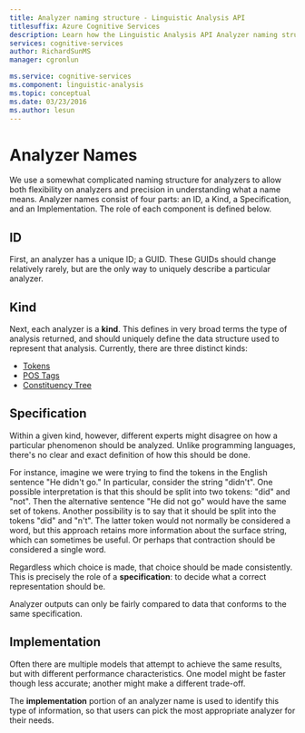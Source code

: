 ```yaml
---
title: Analyzer naming structure - Linguistic Analysis API
titlesuffix: Azure Cognitive Services
description: Learn how the Linguistic Analysis API Analyzer naming structure allows for both flexibility and precision.
services: cognitive-services
author: RichardSunMS
manager: cgronlun

ms.service: cognitive-services
ms.component: linguistic-analysis
ms.topic: conceptual
ms.date: 03/23/2016
ms.author: lesun
---
```


# Analyzer Names

We use a somewhat complicated naming structure for analyzers to allow both flexibility on analyzers and precision in understanding what a name means.
Analyzer names consist of four parts: an ID, a Kind, a Specification, and an Implementation.
The role of each component is defined below.

## ID
First, an analyzer has a unique ID; a GUID.
These GUIDs should change relatively rarely, but are the only way to uniquely describe a particular analyzer.

## Kind
Next, each analyzer is a **kind**.
This defines in very broad terms the type of analysis returned, and should uniquely define the data structure used to represent that analysis.
Currently, there are three distinct kinds:
 - [Tokens](Sentences-and-Tokens.md)
 - [POS Tags](Pos-Tagging.md)
 - [Constituency Tree](constituency-parsing.md)

## Specification
Within a given kind, however, different experts might disagree on how a particular phenomenon should be analyzed.
Unlike programming languages, there's no clear and exact definition of how this should be done.

For instance, imagine we were trying to find the tokens in the English sentence "He didn't go."
In particular, consider the string "didn't".
One possible interpretation is that this should be split into two tokens: "did" and "not".
Then the alternative sentence "He did not go" would have the same set of tokens.
Another possibility is to say that it should be split into the tokens "did" and "n't".
The latter token would not normally be considered a word, but this approach retains more information about the surface string, which can sometimes be useful.
Or perhaps that contraction should be considered a single word.

Regardless which choice is made, that choice should be made consistently.
This is precisely the role of a **specification**: to decide what a correct representation should be.

Analyzer outputs can only be fairly compared to data that conforms to the same specification.

## Implementation

Often there are multiple models that attempt to achieve the same results, but with different performance characteristics.
One model might be faster though less accurate; another might make a different trade-off.

The **implementation** portion of an analyzer name is used to identify this type of information, so that users can pick the most appropriate analyzer for their needs.

